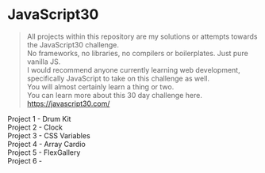 # JavaScript30

>All projects within this repository are my solutions or attempts towards the JavaScript30 challenge.  
>No frameworks, no libraries, no compilers or boilerplates. Just pure vanilla JS.  
>I would recommend anyone currently learning web development, specifically JavaScript to take on this challenge as well.  
>You will almost certainly learn a thing or two.  
>You can learn more about this 30 day challenge here. https://javascript30.com/  

Project 1 - Drum Kit  
Project 2 - Clock  
Project 3 - CSS Variables  
Project 4 - Array Cardio  
Project 5 - FlexGallery  
Project 6 - 
